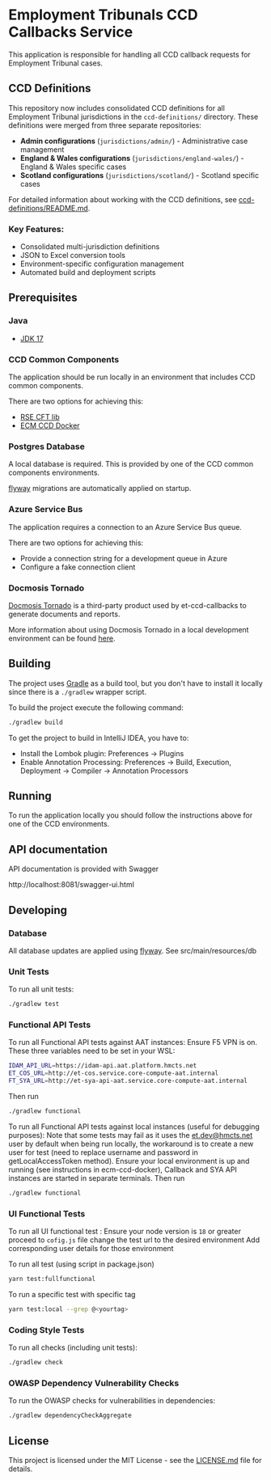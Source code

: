 # Employment Tribunals CCD Callbacks Service

This application is responsible for handling all CCD callback requests for Employment Tribunal cases.

## CCD Definitions

This repository now includes consolidated CCD definitions for all Employment Tribunal jurisdictions in the `ccd-definitions/` directory. These definitions were merged from three separate repositories:

- **Admin configurations** (`jurisdictions/admin/`) - Administrative case management
- **England & Wales configurations** (`jurisdictions/england-wales/`) - England & Wales specific cases
- **Scotland configurations** (`jurisdictions/scotland/`) - Scotland specific cases

For detailed information about working with the CCD definitions, see [ccd-definitions/README.md](ccd-definitions/README.md).

### Key Features:
- Consolidated multi-jurisdiction definitions
- JSON to Excel conversion tools
- Environment-specific configuration management
- Automated build and deployment scripts

## Prerequisites

### Java
- [JDK 17](https://www.oracle.com/java)

### CCD Common Components
The application should be run locally in an environment that includes CCD common components.

There are two options for achieving this:
- [RSE CFT lib](docs/cftlib.md)
- [ECM CCD Docker](docs/ecm-ccd-docker.md)

### Postgres Database
A local database is required. This is provided by one of the CCD common components environments.

[flyway](https://flywaydb.org/) migrations are automatically applied on startup.

### Azure Service Bus
The application requires a connection to an Azure Service Bus queue.

There are two options for achieving this:
- Provide a connection string for a development queue in Azure
- Configure a fake connection client

### Docmosis Tornado
[Docmosis Tornado](https://www.docmosis.com/products/tornado.html) is a third-party product used by et-ccd-callbacks to
generate documents and reports.

More information about using Docmosis Tornado in a local development environment can be found [here](docs/docmosis.md).

## Building
The project uses [Gradle](https://gradle.org) as a build tool, but you don't have to install it locally since there is a
`./gradlew` wrapper script.

To build the project execute the following command:

```bash
./gradlew build
```

To get the project to build in IntelliJ IDEA, you have to:

- Install the Lombok plugin: Preferences -> Plugins
- Enable Annotation Processing: Preferences -> Build, Execution, Deployment -> Compiler -> Annotation Processors

## Running
To run the application locally you should follow the instructions above for one of the CCD environments.

## API documentation
API documentation is provided with Swagger

http://localhost:8081/swagger-ui.html

## Developing

### Database
All database updates are applied using [flyway](https://flywaydb.org/). See src/main/resources/db

### Unit Tests
To run all unit tests:

```bash
./gradlew test
```
### Functional API Tests
To run all Functional API tests against AAT instances:
Ensure F5 VPN is on.
These three variables need to be set in your WSL:
```bash
IDAM_API_URL=https://idam-api.aat.platform.hmcts.net
ET_COS_URL=http://et-cos.service.core-compute-aat.internal
FT_SYA_URL=http://et-sya-api-aat.service.core-compute-aat.internal
```
Then run
```bash
./gradlew functional
```

To run all Functional API tests against local instances (useful for debugging purposes):
Note that some tests may fail as it uses the et.dev@hmcts.net user by default when being run locally, 
the workaround is to create a new user for test (need to replace username and password in getLocalAccessToken method).
Ensure your local environment is up and running (see instructions in ecm-ccd-docker), Callback and SYA API instances are started in separate terminals.
Then run
```bash
./gradlew functional
```

### UI Functional Tests
To run all UI functional test :
Ensure your node version is `18` or greater
proceed to `cofig.js` file change the test url to the desired environment
Add corresponding user details for those environment

To run all test (using script in package.json)
```bash
yarn test:fullfunctional
```
To run a specific test with specific tag
```bash
yarn test:local --grep @<yourtag>
```

### Coding Style Tests
To run all checks (including unit tests):

```bash
./gradlew check
```

### OWASP Dependency Vulnerability Checks
To run the OWASP checks for vulnerabilities in dependencies:

```bash
./gradlew dependencyCheckAggregate
```

## License
This project is licensed under the MIT License - see the [LICENSE.md](LICENSE.md) file for details.
